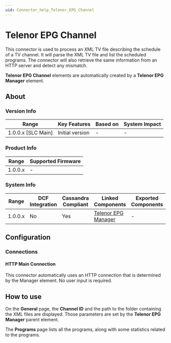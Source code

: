 ```yaml
---
uid: Connector_help_Telenor_EPG_Channel
---
```


# Telenor EPG Channel

This connector is used to process an XML TV file describing the schedule of a TV channel. It will parse the XML TV file and list the scheduled programs. The connector will also retrieve the same information from an HTTP server and detect any mismatch.

**Telenor EPG Channel** elements are automatically created by a **Telenor EPG Manager** element.

## About

### Version Info

| Range                | Key Features     | Based on     | System Impact     |
|----------------------|------------------|--------------|-------------------|
| 1.0.0.x [SLC Main]   | Initial version  | -            | -                 |

### Product Info

| Range     | Supported Firmware     |
|-----------|------------------------|
| 1.0.0.x   | -                      |

### System Info

| Range     | DCF Integration     | Cassandra Compliant     | Linked Components                                                  | Exported Components     |
|-----------|---------------------|-------------------------|--------------------------------------------------------------------|-------------------------|
| 1.0.0.x   | No                  | Yes                     | [Telenor EPG Manager](xref:Connector_help_Telenor_EPG_Manager) | -                       |

## Configuration

### Connections

#### HTTP Main Connection

This connector automatically uses an HTTP connection that is determined by the Manager element. No user input is required.

## How to use

On the **General** page, the **Channel ID** and the path to the folder containing the XML files are displayed. Those parameters are set by the **Telenor EPG Manager** parent element.

The **Programs** page lists all the programs, along with some statistics related to the programs.
